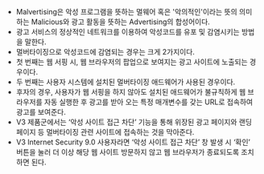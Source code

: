 - Malvertising은 악성 프로그램을 뜻하는 멀웨어 혹은 '악의적인'이라는 뜻의 의미하는 Malicious와 광고 활동을 뜻하는 Advertising의 합성어이다. 
- 광고 서비스의 정상적인 네트워크를 이용하여 악성코드를 유포 및 감염시키는 방법을 말한다. 
- 멀버타이징으로 악성코드에 감염되는 경우는 크게 2가지이다. 
- 첫 번째는 웹 서핑 시, 웹 브라우저의 팝업으로 보여지는 광고 사이트에 노출되는 경우이다.
- 두 번째는 사용자 시스템에 설치된 멀버타이징 애드웨어가 사용된 경우이다. 
- 후자의 경우, 사용자가 웹 서핑을 하지 않아도 설치된 애드웨어가 불규칙하게 웹 브라우저를 자동 실행한 후 광고를 받아 오는 특정 매개변수를 갖는 URL로 접속하여 광고를 보여준다. 
- V3 제품군에서는 ‘악성 사이트 접근 차단’ 기능을 통해 위장된 광고 페이지와 랜딩 페이지 등 멀버타이징 관련 사이트에 접속하는 것을 막아준다.
- V3 Internet Security 9.0 사용자라면 ‘악성 사이트 접근 차단’ 창 발생 시 ‘확인’ 버튼을 눌러 더 이상 해당 웹 사이트 방문하지 않고 웹 브라우저가 종료되도록 조치하면 된다. 
